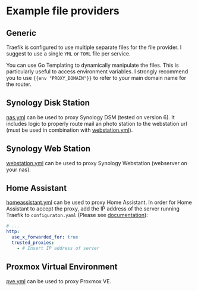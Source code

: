 # Example file providers
## Generic
Traefik is configured to use multiple separate files for the file provider. I suggest to use a single `YML` or `TOML` file per service.

You can use Go Templating to dynamically manipulate the files. This is particularly useful to access environment variables. I strongly recommend you to use `{{env "PROXY_DOMAIN"}}` to refer to your main domain name for the router.

## Synology Disk Station
[nas.yml](examples/nas.yml) can be used to proxy Synology DSM (tested on version 6). It includes logic to properly route mail an photo station to the webstation url (must be used in combination with [webstation.yml](webstation.yml)).

## Synology Web Station
[webstation.yml](examples/webstation.yml) can be used to proxy Synology Webstation (webserver on your nas).

## Home Assistant
[homeassistant.yml](examples/homeassistant.yml) can be used to proxy Home Assistant. In order for Home Assistant to accept the proxy, add the IP address of the server running Traefik to `configuraton.yaml` (Please see [documentation](https://www.home-assistant.io/docs/configuration/)):
```yml
# ...
http:
  use_x_forwarded_for: true
  trusted_proxies:
    - # Insert IP address of server
```

## Proxmox Virtual Environment
[pve.yml](examples/pve.yml) can be used to proxy Proxmox VE.